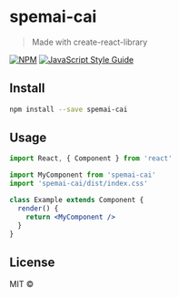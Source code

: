 # spemai-cai

> Made with create-react-library

[![NPM](https://img.shields.io/npm/v/spemai-cai.svg)](https://www.npmjs.com/package/spemai-cai) [![JavaScript Style Guide](https://img.shields.io/badge/code_style-standard-brightgreen.svg)](https://standardjs.com)

## Install

```bash
npm install --save spemai-cai
```

## Usage

```jsx
import React, { Component } from 'react'

import MyComponent from 'spemai-cai'
import 'spemai-cai/dist/index.css'

class Example extends Component {
  render() {
    return <MyComponent />
  }
}
```

## License

MIT © [](https://github.com/)
